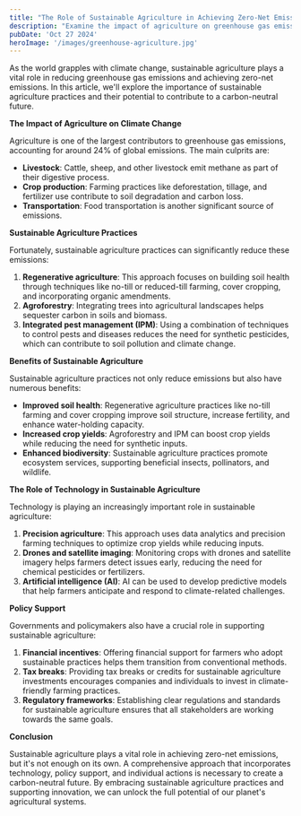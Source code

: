```yaml
---
title: "The Role of Sustainable Agriculture in Achieving Zero-Net Emissions"
description: "Examine the impact of agriculture on greenhouse gas emissions and explore innovative practices like regenerative agriculture, agroforestry, and permaculture that can help reduce carbon footprints."
pubDate: 'Oct 27 2024'
heroImage: '/images/greenhouse-agriculture.jpg'
---
```


As the world grapples with climate change, sustainable agriculture plays a vital role in reducing greenhouse gas emissions and achieving zero-net emissions. In this article, we'll explore the importance
of sustainable agriculture practices and their potential to contribute to a carbon-neutral future.

**The Impact of Agriculture on Climate Change**

Agriculture is one of the largest contributors to greenhouse gas emissions, accounting for around 24% of global emissions. The main culprits are:

*   **Livestock**: Cattle, sheep, and other livestock emit methane as part of their digestive process.
*   **Crop production**: Farming practices like deforestation, tillage, and fertilizer use contribute to soil degradation and carbon loss.
*   **Transportation**: Food transportation is another significant source of emissions.

**Sustainable Agriculture Practices**

Fortunately, sustainable agriculture practices can significantly reduce these emissions:

1.  **Regenerative agriculture**: This approach focuses on building soil health through techniques like no-till or reduced-till farming, cover cropping, and incorporating organic amendments.
2.  **Agroforestry**: Integrating trees into agricultural landscapes helps sequester carbon in soils and biomass.
3.  **Integrated pest management (IPM)**: Using a combination of techniques to control pests and diseases reduces the need for synthetic pesticides, which can contribute to soil pollution and climate
change.

**Benefits of Sustainable Agriculture**

Sustainable agriculture practices not only reduce emissions but also have numerous benefits:

*   **Improved soil health**: Regenerative agriculture practices like no-till farming and cover cropping improve soil structure, increase fertility, and enhance water-holding capacity.
*   **Increased crop yields**: Agroforestry and IPM can boost crop yields while reducing the need for synthetic inputs.
*   **Enhanced biodiversity**: Sustainable agriculture practices promote ecosystem services, supporting beneficial insects, pollinators, and wildlife.

**The Role of Technology in Sustainable Agriculture**

Technology is playing an increasingly important role in sustainable agriculture:

1.  **Precision agriculture**: This approach uses data analytics and precision farming techniques to optimize crop yields while reducing inputs.
2.  **Drones and satellite imaging**: Monitoring crops with drones and satellite imagery helps farmers detect issues early, reducing the need for chemical pesticides or fertilizers.
3.  **Artificial intelligence (AI)**: AI can be used to develop predictive models that help farmers anticipate and respond to climate-related challenges.

**Policy Support**

Governments and policymakers also have a crucial role in supporting sustainable agriculture:

1.  **Financial incentives**: Offering financial support for farmers who adopt sustainable practices helps them transition from conventional methods.
2.  **Tax breaks**: Providing tax breaks or credits for sustainable agriculture investments encourages companies and individuals to invest in climate-friendly farming practices.
3.  **Regulatory frameworks**: Establishing clear regulations and standards for sustainable agriculture ensures that all stakeholders are working towards the same goals.

**Conclusion**

Sustainable agriculture plays a vital role in achieving zero-net emissions, but it's not enough on its own. A comprehensive approach that incorporates technology, policy support, and individual actions
is necessary to create a carbon-neutral future. By embracing sustainable agriculture practices and supporting innovation, we can unlock the full potential of our planet's agricultural systems.